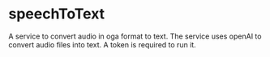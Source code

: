 # speechToText

A service to convert audio in oga format to text. The service uses openAI to convert audio files into text. A token is required to run it.
